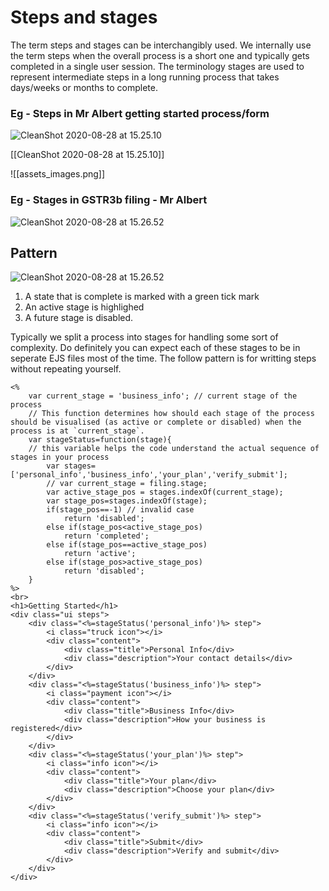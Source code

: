 # Steps and stages 

The term steps and stages can be interchangibly used. We internally use the term steps when the overall process is a short one and typically gets completed in a single user session. The terminology stages are used to represent intermediate steps in a long running process that takes days/weeks or months to complete. 



### Eg - Steps in Mr Albert getting started process/form

![CleanShot 2020-08-28 at 15.25.10](/Users/alex/ec2code/switchless/docs/docs/files/steps_in_getting_started_mralbert.png)

[[CleanShot 2020-08-28 at 15.25.10]]

![[assets_images.png]]

### Eg - Stages in GSTR3b filing - Mr Albert

![CleanShot 2020-08-28 at 15.26.52](/Users/alex/ec2code/switchless/docs/docs/files/stages_in_gstr3b.png)

## Pattern
![CleanShot 2020-08-28 at 15.26.52](/Users/alex/ec2code/switchless/docs/docs/files/stages_pattern.png)

1. A state that is complete is marked with a green tick mark
2. An active stage is highlighed 
3. A future stage is disabled. 



Typically we split a process into stages for handling some sort of complexity. Do definitely you can expect each of these stages to be in seperate EJS files most of the time. The follow pattern is for writting steps without repeating yourself. 

```ejs
<%
	var current_stage = 'business_info'; // current stage of the process 
	// This function determines how should each stage of the process should be visualised (as active or complete or disabled) when the 	 process is at `current_stage`. 
	var stageStatus=function(stage){ 
    // this variable helps the code understand the actual sequence of stages in your process
		var stages=['personal_info','business_info','your_plan','verify_submit'];
		// var current_stage = filing.stage;
		var active_stage_pos = stages.indexOf(current_stage); 
		var stage_pos=stages.indexOf(stage);
		if(stage_pos==-1) // invalid case
			return 'disabled';
		else if(stage_pos<active_stage_pos)
			return 'completed';
		else if(stage_pos==active_stage_pos)
			return 'active';
		else if(stage_pos>active_stage_pos)
			return 'disabled';
	}
%>
<br>
<h1>Getting Started</h1>
<div class="ui steps">
	<div class="<%=stageStatus('personal_info')%> step">
		<i class="truck icon"></i>
		<div class="content">
			<div class="title">Personal Info</div>
			<div class="description">Your contact details</div>
		</div>
	</div>
	<div class="<%=stageStatus('business_info')%> step">
		<i class="payment icon"></i>
		<div class="content">
			<div class="title">Business Info</div>
			<div class="description">How your business is registered</div>
		</div>
	</div>
	<div class="<%=stageStatus('your_plan')%> step">
		<i class="info icon"></i>
		<div class="content">
			<div class="title">Your plan</div>
			<div class="description">Choose your plan</div>
		</div>
	</div>
	<div class="<%=stageStatus('verify_submit')%> step">
		<i class="info icon"></i>
		<div class="content">
			<div class="title">Submit</div>
			<div class="description">Verify and submit</div>
		</div>
	</div>
</div>
```


